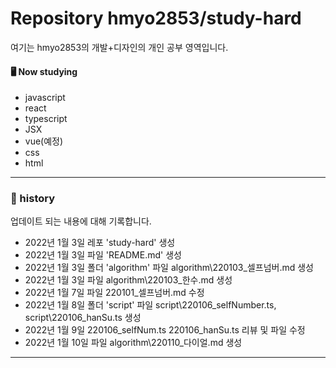 # Repository hmyo2853/study-hard

여기는 hmyo2853의 개발+디자인의 개인 공부 영역입니다.

#### 🖥️ Now studying

- javascript
- react
- typescript
- JSX
- vue(예정)
- css
- html

---

### 📝 history

업데이트 되는 내용에 대해 기록합니다.

- 2022년 1월 3일 레포 'study-hard' 생성
- 2022년 1월 3일 파일 'README.md' 생성
- 2022년 1월 3일 폴더 'algorithm' 파일 algorithm\220103_셀프넘버.md 생성
- 2022년 1월 3일 파일 algorithm\220103_한수.md 생성
- 2022년 1월 7일 파일 220101_셀프넘버.md 수정
- 2022년 1월 8일 폴더 'script' 파일 script\220106_selfNumber.ts, script\220106_hanSu.ts 생성
- 2022년 1월 9일 220106_selfNum.ts 220106_hanSu.ts 리뷰 및 파일 수정
- 2022년 1월 10일 파일 algorithm\220110_다이얼.md 생성


---
